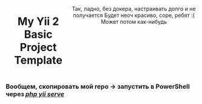 <div style="display: flex; align-items-content: space-between; justify-content: center;">
    <p align="center">
        <h1 align="center">My Yii 2 Basic Project Template</h1>
        <br>
    </p>
   <p align="center">
        Так, ладно, без докера, настраивать долго и не получается
        Будет неоч красиво, соре, ребят :(
        Может потом как-нибудь
    </p>
</div>
<div>
    <p>
        <h3> Вообщем, скопировать мой repo -> запустить в PowerShell через <u><i>php yii serve</i></u></h3>
    </p>
</div>